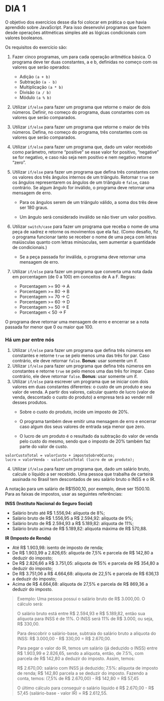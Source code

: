 # DIA 1

O objetivo dos exercícios desse dia foi colocar em prática o que havia aprendido sobre JavaScript. Para isso desenvolvi programas que fazem desde operações atitméticas simples até as lógicas condicionais com valores booleanos.

Os requisitos do exercício são:

1. Fazer cinco programas, um para cada operação aritmética básica. O programa deve ter duas constantes, a e b, definidas no começo com os valores que serão operados:

   - Adição `(a + b)`
   - Subtração `(a - b)`
   - Multiplicação `(a * b)`
   - Divisão `(a / b)`
   - Módulo `(a % b)`

2. Utilizar `if/else` para fazer um programa que retorne o maior de dois números. Definir, no começo do programa, duas constantes com os valores que serão comparados.

3. Utilizar `if/else` para fazer um programa que retorne o maior de três números. Defina, no começo do programa, três constantes com os valores que serão comparados.

4. Utilizar `if/else` para fazer um programa que, dado um valor recebido como parâmetro, retorne “positive” se esse valor for positivo, “negative” se for negativo, e caso não seja nem positivo e nem negativo retorne “zero”.

5. Utilizar `if/else` para fazer um programa que defina três constantes com os valores dos três ângulos internos de um triângulo. Retornar `true` se os ângulos representarem os ângulos de um triângulo e `false`, caso contrário. Se algum ângulo for inválido, o programa deve retornar uma mensagem de erro.

   - Para os ângulos serem de um triângulo válido, a soma dos três deve ser 180 graus.

   - Um ângulo será considerado inválido se não tiver um valor positivo.

6. Utilizar `switch/case` para fazer um programa que receba o nome de uma peça de xadrez e retorne os movimentos que ela faz.
(Como desafio, fiz o programa funcionar tanto se receber o nome de uma peça com letras maiúsculas quanto com letras minúsculas, sem aumentar a quantidade de condicionais.)
   - Se a peça passada for inválida, o programa deve retornar uma mensagem de erro.

7. Utilizar `if/else` para fazer um programa que converta uma nota dada em porcentagem (de 0 a 100) em conceitos de A a F. Regras:

   - Porcentagem >= 90 -> A
   - Porcentagem >= 80 -> B
   - Porcentagem >= 70 -> C
   - Porcentagem >= 60 -> D
   - Porcentagem >= 50 -> E
   - Porcentagem < 50 -> F

O programa deve retornar uma mensagem de erro e encerrar se a nota passada for menor que 0 ou maior que 100.

### Há um par entre nós

1. Utilizar `if/else` para fazer um programa que defina três números em constantes e retorne `true` se pelo menos uma das três for par. Caso contrário, ele deve retornar `false`.
**Bonus**: usar somente um if.
2. Utilizar `if/else` para fazer um programa que defina três números em constantes e retorne `true` se pelo menos uma das três for ímpar. Caso contrário, ele deve retornar `false`.
**Bonus**: usar somente um if.
3. Utilizar `if/else` para escrever um programa que se iniciar com dois valores em duas constantes diferentes: o custo de um produto e seu valor de venda. A partir dos valores, calcular quanto de lucro (valor de venda, descontado o custo do produto) a empresa terá ao vender mil desses produtos.
   - Sobre o custo do produto, incide um imposto de 20%.

   - O programa também deve emitir uma mensagem de erro e encerrar caso algum dos seus valores de entrada seja menor que zero.

   - O lucro de um produto é o resultado da subtração do valor de venda pelo custo do mesmo, sendo que o imposto de 20% também faz parte do valor de custo.
```
valorCustoTotal = valorCusto + impostoSobreOCusto;
lucro = valorVenda - valorCustoTotal (lucro de um produto);
```
4. Utilizar `if/else` para fazer um programa que, dado um salário bruto, calcule o líquido a ser recebido.
Uma pessoa que trabalha de carteira assinada no Brasil tem descontados de seu salário bruto o INSS e o IR.

A notação para um salário de R$1500,10, por exemplo, deve ser 1500.10. Para as faixas de impostos, usar as seguintes referências:

**INSS (Instituto Nacional do Seguro Social)**

- Salário bruto até R$ 1.556,94: alíquota de 8%;
- Salário bruto de R$ 1.556,95 a R$ 2.594,92: alíquota de 9%;
- Salário bruto de R$ 2.594,93 a R$ 5.189,82: alíquota de 11%;
- Salário bruto acima de R$ 5.189,82: alíquota máxima de R$ 570,88.

**IR (Imposto de Renda)**

- Até R$ 1.903,98: isento de imposto de renda;
- De R$ 1.903,99 a 2.826,65: alíquota de 7,5% e parcela de R$ 142,80 a deduzir do imposto;
- De R$ 2.826,66 a R$ 3.751,05: alíquota de 15% e parcela de R$ 354,80 a deduzir do imposto;
- De R$ 3.751,06 a R$ 4.664,68: alíquota de 22,5% e parcela de R$ 636,13 a deduzir do imposto;
- Acima de R$ 4.664,68: alíquota de 27,5% e parcela de R$ 869,36 a deduzir do imposto.

>Exemplo: Uma pessoa possui o salário bruto de R$ 3.000,00. O cálculo será:
>
>O salário bruto está entre R$ 2.594,93 e R$ 5.189,82, então sua alíquota para INSS é de 11%. O INSS será 11% de R$ 3.000, ou seja, R$ 330,00.
>
>Para descobrir o salário-base, subtraia do salário bruto a alíquota do INSS: R$ 3.000,00 - R$ 330,00 = R$ 2.670,00.
>
>Para pegar o valor do IR, temos um salário (já deduzido o INSS) entre R$ 1.903,99 e 2.826,65, sendo a alíquota, então, de 7.5%, com parcela de R$ 142,80 a deduzir do imposto. Assim, temos:
>
>R$ 2.670,00: salário com INSS já deduzido;
>7.5%: alíquota de imposto de renda;
>R$ 142,80 parcela a se deduzir do imposto.
>Fazendo a conta, temos: (7,5% de R$ 2.670,00) - R$ 142,80 = R$ 57,45
>
>O último cálculo para conseguir o salário líquido é R$ 2.670,00 - R$ 57,45 (salário-base - valor IR) = R$ 2.612,55.
